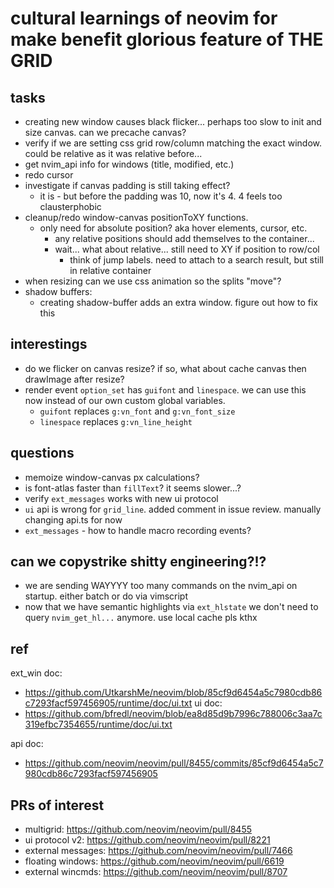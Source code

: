 # cultural learnings of neovim for make benefit glorious feature of THE GRID

## tasks
- creating new window causes black flicker... perhaps too slow to init and size canvas. can we precache canvas?
- verify if we are setting css grid row/column matching the exact window. could be relative as it was relative before...
- get nvim_api info for windows (title, modified, etc.)
- redo cursor
- investigate if canvas padding is still taking effect?
  - it is - but before the padding was 10, now it's 4. 4 feels too clausterphobic
- cleanup/redo window-canvas positionToXY functions.
  - only need for absolute position? aka hover elements, cursor, etc.
    - any relative positions should add themselves to the container...
    - wait... what about relative... still need to XY if position to row/col
        - think of jump labels. need to attach to a search result, but still
          in relative container
- when resizing can we use css animation so the splits "move"?
- shadow buffers:
  - creating shadow-buffer adds an extra window. figure out how to fix this

## interestings
- do we flicker on canvas resize? if so, what about cache canvas then drawImage after resize?
- render event `option_set` has `guifont` and `linespace`. we can use this now instead of our own custom global variables.
  - `guifont` replaces `g:vn_font` and `g:vn_font_size`
  - `linespace` replaces `g:vn_line_height`

## questions
- memoize window-canvas px calculations?
- is font-atlas faster than `fillText`? it seems slower...?
- verify `ext_messages` works with new ui protocol
- `ui` api is wrong for `grid_line`. added comment in issue review. manually changing api.ts for now
- `ext_messages` - how to handle macro recording events?

## can we copystrike shitty engineering?!?
- we are sending WAYYYY too many commands on the nvim_api on startup. either batch or do via vimscript
- now that we have semantic highlights via `ext_hlstate` we don't need to query `nvim_get_hl...` anymore. use local cache pls kthx

## ref
ext_win doc:
- https://github.com/UtkarshMe/neovim/blob/85cf9d6454a5c7980cdb86c7293facf597456905/runtime/doc/ui.txt 
ui doc:
- https://github.com/bfredl/neovim/blob/ea8d85d9b7996c788006c3aa7c319efbc7354655/runtime/doc/ui.txt

api doc:
- https://github.com/neovim/neovim/pull/8455/commits/85cf9d6454a5c7980cdb86c7293facf597456905

## PRs of interest
- multigrid: https://github.com/neovim/neovim/pull/8455
- ui protocol v2: https://github.com/neovim/neovim/pull/8221
- external messages: https://github.com/neovim/neovim/pull/7466
- floating windows: https://github.com/neovim/neovim/pull/6619
- external wincmds: https://github.com/neovim/neovim/pull/8707
